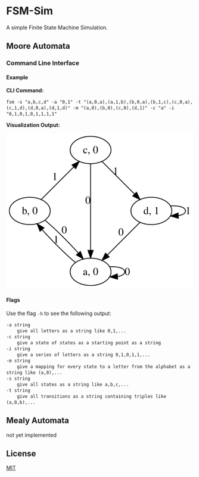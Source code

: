 # FSM-Sim

A simple Finite State Machine Simulation.

## Moore Automata

### Command Line Interface

#### Example

**CLI Command:**
```
fsm -s "a,b,c,d" -a "0,1" -t "(a,0,a),(a,1,b),(b,0,a),(b,1,c),(c,0,a),(c,1,d),(d,0,a),(d,1,d)" -m "(a,0),(b,0),(c,0),(d,1)" -c "a" -i "0,1,0,1,0,1,1,1,1"
```
**Visualization Output:**

![Visualization Output](https://raw.githubusercontent.com/AndreasWillibaldWeber/fsm-sim/main/docs/images/fsm.svg)

#### Flags

Use the flag ```-h``` to see the following output:
```
-a string
    give all letters as a string like 0,1,...
-c string
    give a state of states as a starting point as a string
-i string
    give a series of letters as a string 0,1,0,1,1,...
-m string
    give a mapping for every state to a letter from the alphabet as a string like (a,0),...
-s string
    give all states as a string like a,b,c,...
-t string
    give all transitions as a string containing triples like (a,0,b),...
```

## Mealy Automata

not yet implemented

## License

[MIT](LICENSE)

